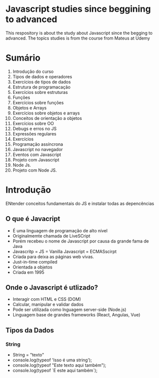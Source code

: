 # Javascript studies since beggining to advanced

This respository is about the study about Javascript since the begging to advanced. The topics studies is from the course from Mateus at Udemy

# Sumário

1. Introdução do curso
2. Tipos de dados e operadores
3. Exercícios de tipos de dados
4. Estrutura de programacação
5. Exercícios sobre estruturas
6. Funções
7. Exercícios sobre funções
8. Objetos e Arrays
9. Exercícios sobre objetos e arrays
10. Conceitos de orientação a objetos
11. Exercícios sobre OO
12. Debugs e erros no JS
13. Expressões regulares
14. Exercícios
15. Programação assíncrona
16. Javascript no navegador
17. Eventos com Javascript
18. Projeto com Javascript
19. Node Js.
20. Projeto com Node JS.

# Introdução

ENtender conceitos fundamentais do JS e instalar todas as depencências

## O que é Javacript

- É uma linguagem de programação de alto nível
- Originalmemte chamada de LiveSCript
- Porém recebeu o nome de Javascript por causa da grande fama de Java
- Javascritp = JS = Vanilla Javascript = ECMASscirpt
- Criada para deixa as páginas web vivas.
- Just-in-time compiled
- Orientada a objetos
- Criada em 1995

## Onde o Javascript é utlizado?

- Interagir com HTML e CSS (DOM)
- Calcular, manipular e validar dados
- Pode ser utilizada como lnguagem server-side (Node.js)
- Linguagem base de grandes frameworks (React, Angulas, Vue)

## Tipos da Dados

### String

- String = "texto"
- console.log(typeof 'Isso é uma string');
- console.log(typeof "Este texto aqui também");
- console.log(typeof `E este aqui também´);
